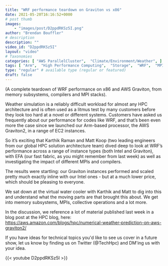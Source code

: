 ```yaml
---
title: "WRF performance teardown on Graviton vs x86"
date: 2021-05-20T16:16:52+0000
# post thumb
images:
    - "images/post/D2ppdRKSz5I.png"
author: "Brendan Bouffler"
# description
description: ""
video_id: "D2ppdRKSz5I"
layout: "video"
# Taxonomies
categories: [ "AWS ParallelCluster",  "Climate/Environment/Weather", ]
tags: [ "Arm",  "High Performance Computing",  "Storage",  "WRF",  "MPI",  "Graviton",  "HPC",  "Lustre",  "EC2",  "Schedulers",  "ParallelCluster",  "GPUs",  "virtualization",  "weather simulation",  "x86",  "CPUs",  "performance",  "techshorts", ]
type: "regular" # available type (regular or featured)
draft: false
---
```


(A complete teardown of WRF performance on x86 and AWS Graviton, from memory subsystems, compilers and MPI stacks).

Weather simulation is a reliably difficult workload for almost any HPC architecture and is often used as a litmus test by many customers before they look too hard at a novel or different systems. Customers have asked us frequently about our performance for codes like WRF, and that’s been even more the case since we launched our Arm-based processor, the AWS Graviton2, in a range of EC2 instances.

So it’s exciting that Karthik Raman and Matt Koop (two leading engineers from our global HPC solution architecture team) dived deep to look at WRF’s performance across a range of instance types (both Intel and Graviton), with EFA (our fast fabric, as you might remember from last week) as well as investigating the impact of different MPIs and compilers.

The results were startling: our Graviton instances performed and scaled pretty much exactly inline with our Intel ones - but at a much lower price, which should be pleasing to everyone.

We sat down at the virtual water cooler with Karthik and Matt to dig into this and understand what the moving parts are that brought this about. We get into memory subsystems, MPIs, collective operations and a lot more.

In the discussion, we reference a lot of material published last week in a blog post at the HPC blog, here: https://aws.amazon.com/blogs/hpc/numerical-weather-prediction-on-aws-graviton2/

If you have ideas for technical topics you'd like to see us cover in a future show, let us know by finding us on Twitter (@TechHpc) and DM'ing us with your idea.

{{< youtube D2ppdRKSz5I >}}